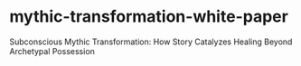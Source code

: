 # mythic-transformation-white-paper
Subconscious Mythic Transformation: How Story Catalyzes Healing Beyond Archetypal Possession
